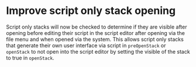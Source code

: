 # Improve script only stack opening

Script only stacks will now be checked to determine if they are visible
after opening before editing their script in the script editor after
opening via the file menu and when opened via the system. This allows
script only stacks that generate their own user interface via script
in `preOpenStack` or `openStack` to not open into the script editor
by setting the visible of the stack to true in `openStack`.
